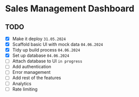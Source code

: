 # Sales Management Dashboard

## TODO

- [x] Make it deploy `31.05.2024`
- [x] Scaffold basic UI with mock data `04.06.2024`
- [x] Tidy up build process `04.06.2024`
- [x] Set up database `04.06.2024`
- [ ] Attach database to UI `in progress`
- [ ] Add authentication
- [ ] Error management
- [ ] Add rest of the features
- [ ] Analytics
- [ ] Rate limiting
